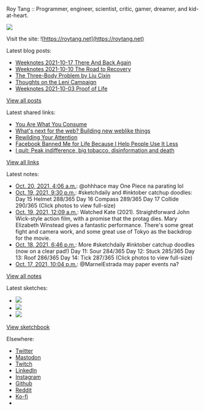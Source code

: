 Roy Tang :: Programmer, engineer, scientist, critic, gamer, dreamer, and kid-at-heart.

![](https://roytang.net/static/img/profile.jpg)

Visit the site: ![https://roytang.net](https://roytang.net)

Latest blog posts:

- [Weeknotes 2021-10-17 There And Back Again](https://roytang.net/2021/10/weeknotes-10-17/)
- [Weeknotes 2021-10-10 The Road to Recovery](https://roytang.net/2021/10/weeknotes-10-10/)
- [The Three-Body Problem by Liu Cixin](https://roytang.net/2021/10/three-body-problem/)
- [Thoughts on the Leni Campaign](https://roytang.net/2021/10/leni-campaign/)
- [Weeknotes 2021-10-03 Proof of Life](https://roytang.net/2021/10/weeknotes-2021-10-03/)

[View all posts](https://roytang.net/blog)

Latest shared links:

- [You Are What You Consume](https://roytang.net/2021/10/you-are-what-you-consume/)
- [What&#x27;s next for the web? Building new weblike things](https://roytang.net/2021/10/35a3ec04101035aadc01d9ec0b06a9f7/)
- [Rewilding Your Attention](https://roytang.net/2021/10/2cf0e36eb98f383bfadcf0dc11ad2baa/)
- [Facebook Banned Me for Life Because I Help People Use It Less](https://roytang.net/2021/10/30db1452d5381966acedbdd760510185/)
- [I quit: Peak indifference, big tobacco, disinformation and death](https://roytang.net/2021/09/9eef5c61f68f4444b31d3cde214a5ec5/)

[View all links](https://roytang.net/links)

Latest notes:

- [Oct. 20, 2021, 4:06 a.m.](https://roytang.net/2021/10/1450554012126699526/): @ohhhace may One Piece na parating lol
- [Oct. 19, 2021, 9:30 p.m.](https://roytang.net/2021/10/1450454402519736323/): #sketchdaily and #inktober catchup doodles: Day 15 Helmet 288/365 Day 16 Compass 289/365 Day 17 Collide 290/365 (Click photos to view full-size)
- [Oct. 19, 2021, 12:09 a.m.](https://roytang.net/2021/10/f3cb16d7f21123133bc0506e9ddfc641/): Watched Kate (2021). Straightforward John Wick-style action film, with a promise that the protag dies. Mary Elizabeth Winstead gives a fantastic performance. There&#x27;s some great fight and camera work, and some great use of Tokyo as the backdrop for the movie.
- [Oct. 18, 2021, 6:46 p.m.](https://roytang.net/2021/10/1450050524145803267/): More #sketchdaily #inktober catchup doodles (now on a clear pad!) Day 11: Sour 284/365 Day 12: Stuck 285/365 Day 13: Roof 286/365 Day 14: Tick 287/365 (Click photos to view full-size)
- [Oct. 17, 2021, 10:04 p.m.](https://roytang.net/2021/10/1449738141921730565/): @MarnelEstrada may paper events na?

[View all notes](https://roytang.net/notes)

Latest sketches:


- ![](https://roytang.net/media/cache/29/1a/291aa46d45833c1aef46146653a14cae.jpg)
- ![](https://roytang.net/media/cache/90/5f/905f6d7cbb4289eff34020b5de5f13f4.jpg)
- ![](https://roytang.net/media/cache/80/52/8052142037c0496e3fe148e9ee1208e3.jpg)

[View sketchbook](https://roytang.net/albums/sketchbook)


Elsewhere:

- [Twitter](https://twitter.com/roytang)
- [Mastodon](https://mastodon.technology/@roytang)
- [Twitch](https://twitch.tv/twitchyroy)
- [LinkedIn](https://www.linkedin.com/in/roytang)
- [Instagram](https://instagram.com/roytang0400)
- [Github](https://github.com/roytang)
- [Reddit](https://reddit.com/u/hungryroy)
- [Ko-fi](https://ko-fi.com/roytang)
- [](mailto:hello@roytang.net)